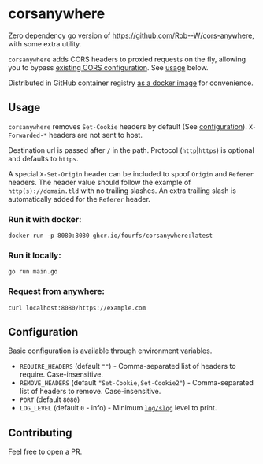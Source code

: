 # corsanywhere

Zero dependency go version of https://github.com/Rob--W/cors-anywhere, with some extra utility.

`corsanywhere` adds CORS headers to proxied requests on the fly, allowing you to bypass [existing CORS configuration](https://developer.mozilla.org/en-US/docs/Web/Security/Practical_implementation_guides/CORS). See [usage](#usage) below.

Distributed in GitHub container registry [as a docker image](https://github.com/fourfs/corsanywhere/pkgs/container/corsanywhere) for convenience.

## Usage

`corsanywhere` removes `Set-Cookie` headers by default (See [configuration](#configuration)).
`X-Forwarded-*` headers are not sent to host.

Destination url is passed after `/` in the path. Protocol (`http`|`https`) is optional and defaults to `https`.

A special `X-Set-Origin` header can be included to spoof `Origin` and `Referer` headers.
The header value should follow the example of `http(s)://domain.tld` with no trailing slashes.
An extra trailing slash is automatically added for the `Referer` header.

### Run it with docker:

```shell
docker run -p 8080:8080 ghcr.io/fourfs/corsanywhere:latest
```

### Run it locally:

```shell
go run main.go
```

### Request from anywhere:

```shell
curl localhost:8080/https://example.com
```

## Configuration

Basic configuration is available through environment variables.

- `REQUIRE_HEADERS` (default `""`) - Comma-separated list of headers to require. Case-insensitive.
- `REMOVE_HEADERS` (default `"Set-Cookie,Set-Cookie2"`) - Comma-separated list of headers to remove. Case-insensitive.
- `PORT` (default `8080`)
- `LOG_LEVEL` (default `0` - info) - Minimum [`log/slog`](https://pkg.go.dev/log/slog#Level) level to print.

## Contributing

Feel free to open a PR.
